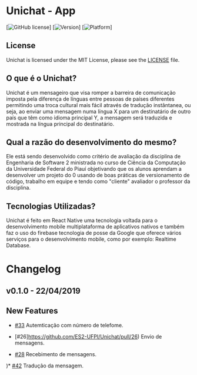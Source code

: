 # Unichat - App

[![GitHub license](https://img.shields.io/badge/license-MIT-blue.svg)]
[![Version](https://img.shields.io/badge/Version-1.0-blue.svg)]
[![Platform](https://img.shields.io/badge/React%20Native-App-green.svg)]

## License
Unichat is licensed under the MIT License, please see the [LICENSE](LICENSE) file.


## O que é o Unichat?
Unichat é um mensageiro que visa romper a barreira de comunicação imposta pela diferença de línguas entre pessoas de países diferentes permitindo uma troca cultural mais fácil através de tradução instântanea, ou seja, ao enviar uma mensagem numa língua X para um destinatário de outro país que têm como idioma principal Y, a mensagem será traduzida e mostrada na língua principal do destinatário.
## Qual a razão do desenvolvimento do mesmo?
Ele está sendo desenvolvido como critério de avaliação da disciplina de Engenharia de Software 2 ministrada no curso de Ciência da Computação da Universidade Federal do Piauí objetivando que os alunos aprendam a desenvolver um projeto do 0 usando de boas práticas de versionamento de código, trabalho em equipe e tendo como "cliente" avaliador o professor da disciplina.
## Tecnologias Utilizadas?
Unichat é feito em React Native uma tecnologia voltada para o desenvolvimento mobile multiplataforma de aplicativos nativos e também faz o uso do firebase tecnologia de posse da Google que oferece vários serviços para o desenvolvimento mobile, como por exemplo: Realtime Database.



# Changelog
## v0.1.0 - 22/04/2019                                                                                                                                                                                                                                                  
## New Features
 * [#33](https://github.com/ES2-UFPI/Unichat/pull/33) Autemticação com número de telefome.
  
 * [#26]https://github.com/ES2-UFPI/Unichat/pull/26) Envio de mensagens.
  
 * [#28](https://github.com/ES2-UFPI/Unichat/pull/28) Recebimento de mensagens.
  
 )* [#42](https://github.com/ES2-UFPI/Unichat/pull/42) Tradução da mensagem.
